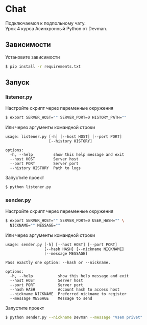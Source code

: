 # Chat
Подключаемся к подпольному чату.  
Урок 4 курса Асинхронный Python от Devman.

## Зависимости
Установите зависимости
```bash
$ pip install -r requirements.txt
```

## Запуск

### listener.py
Настройте скрипт через переменные окружения
```bash
$ export SERVER_HOST="" SERVER_PORT=0 HISTORY_PATH=""
```

Или через аргументы командной строки
```
usage: listener.py [-h] [--host HOST] [--port PORT]
                   [--history HISTORY]

options:
  -h, --help         show this help message and exit
  --host HOST        Server host
  --port PORT        Server port
  --history HISTORY  Path to logs
```

Запустите проект
```bash
$ python listener.py
```

### sender.py
Настройте скрипт через переменные окружения
```bash
$ export SERVER_HOST="" SERVER_PORT=0 USER_HASH="" \
  NICKNAME="" MESSAGE=""
```

Или через аргументы командной строки
```
usage: sender.py [-h] [--host HOST] [--port PORT]
                 [--hash HASH] [--nickname NICKNAME]
                 [--message MESSAGE]

Pass exactly one option: --hash or --nickname.

options:
  -h, --help           show this help message and exit
  --host HOST          Server host
  --port PORT          Server port
  --hash HASH          Account hash to access host
  --nickname NICKNAME  Preferred nickname to register
  --message MESSAGE    Message to send

```

Запустите проект
```bash
$ python sender.py --nickname Devman --message "Vsem privet"
```
